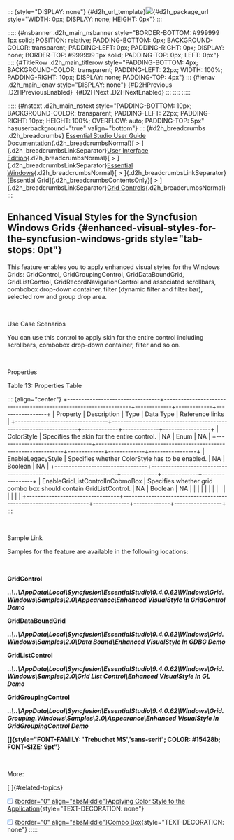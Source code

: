 ::: {style="DISPLAY: none"}
[](ms-xhelp:///?Id=d2h_url_template){#d2h_url_template}![](!package_url!){#d2h_package_url style="WIDTH: 0px; DISPLAY: none; HEIGHT: 0px"}
:::

::::: {#nsbanner .d2h_main_nsbanner style="BORDER-BOTTOM: #999999 1px solid; POSITION: relative; PADDING-BOTTOM: 0px; BACKGROUND-COLOR: transparent; PADDING-LEFT: 0px; PADDING-RIGHT: 0px; DISPLAY: none; BORDER-TOP: #999999 1px solid; PADDING-TOP: 0px; LEFT: 0px"}
:::: {#TitleRow .d2h_main_titlerow style="PADDING-BOTTOM: 4px; BACKGROUND-COLOR: transparent; PADDING-LEFT: 22px; WIDTH: 100%; PADDING-RIGHT: 10px; DISPLAY: none; PADDING-TOP: 4px"}
::: {#ienav .d2h_main_ienav style="DISPLAY: none"}
[](ms-xhelp:///?Id=d047591f-7a75-4924-861b-029b9b31e489){#D2HPrevious .D2HPreviousEnabled}  [](ms-xhelp:///?Id=4fa26e2a-ab6b-4335-83db-96e28160ad7f){#D2HNext .D2HNextEnabled}
:::
::::
:::::

::::: {#nstext .d2h_main_nstext style="PADDING-BOTTOM: 10px; BACKGROUND-COLOR: transparent; PADDING-LEFT: 22px; PADDING-RIGHT: 10px; HEIGHT: 100%; OVERFLOW: auto; PADDING-TOP: 5px" hasuserbackground="true" valign="bottom"}
::: {#d2h_breadcrumbs .d2h_breadcrumbs}
[Essential Studio User Guide Documentation](ms-xhelp:///?Id=12457748-09e3-4d74-a240-8e049cedf030){.d2h_breadcrumbsNormal}[ \> ]{.d2h_breadcrumbsLinkSeparator}[User Interface Edition](ms-xhelp:///?Id=c29296b7-531c-413b-a0ec-488ca1f7f669){.d2h_breadcrumbsNormal}[ \> ]{.d2h_breadcrumbsLinkSeparator}[Essential Windows](ms-xhelp:///?Id=e60759d8-47a4-4570-9d7a-16a68d63f2ea){.d2h_breadcrumbsNormal}[ \> ]{.d2h_breadcrumbsLinkSeparator}[Essential Grid]{.d2h_breadcrumbsContentsOnly}[ \> ]{.d2h_breadcrumbsLinkSeparator}[Grid Controls](ms-xhelp:///?Id=bf2d70d7-33dc-4c67-a55d-4fcf8d51dc2b){.d2h_breadcrumbsNormal}
:::

## Enhanced Visual Styles for the Syncfusion Windows Grids {#enhanced-visual-styles-for-the-syncfusion-windows-grids style="tab-stops: 0pt"}

This feature enables you to apply enhanced visual styles for the Windows Grids: GridControl, GridGroupingControl, GridDataBoundGrid, GridListControl, GridRecordNavigationControl and associated scrollbars, combobox drop-down container, filter (dynamic filter and filter bar), selected row and group drop area.

 

Use Case Scenarios

You can use this control to apply skin for the entire control including scrollbars, combobox drop-down container, filter and so on.

 

Properties

Table 13: Properties Table

::: {align="center"}
+---------------------------------+------------------------------------------------------------------+-------------+-------------+-----------------+
| Property                        | Description                                                      | Type        | Data Type   | Reference links |
+---------------------------------+------------------------------------------------------------------+-------------+-------------+-----------------+
| ColorStyle                      | Specifies the skin for the entire control.                       | NA          | Enum        | NA              |
+---------------------------------+------------------------------------------------------------------+-------------+-------------+-----------------+
| EnableLegacyStyle               | Specifies whether ColorStyle has to be enabled.                  | NA          | Boolean     | NA              |
+---------------------------------+------------------------------------------------------------------+-------------+-------------+-----------------+
| EnableGridListControlInCobmoBox | Specifies whether grid combo box should contain GridListControl. | NA          | Boolean     | NA              |
|                                 |                                                                  |             |             |                 |
|                                 |                                                                  |             |             |                 |
+---------------------------------+------------------------------------------------------------------+-------------+-------------+-----------------+
:::

 

Sample Link

Samples for the feature are available in the following locations:

 

**GridControl**

***..\\..\\AppData\\Local\\Syncfusion\\EssentialStudio\\9.4.0.62\\Windows\\Grid.Windows\\Samples\\2.0\\Appearance\\Enhanced VisualStyle In GridControl Demo***

**GridDataBoundGrid**

***..\\..\\AppData\\Local\\Syncfusion\\EssentialStudio\\9.4.0.62\\Windows\\Grid.Windows\\Samples\\2.0\\Data Bound\\Enhanced VisualStyle In GDBG Demo***

**GridListControl**

***..\\..\\AppData\\Local\\Syncfusion\\EssentialStudio\\9.4.0.62\\Windows\\Grid.Windows\\Samples\\2.0\\Grid List Control\\Enhanced VisualStyle In GL Demo***

**GridGroupingControl**

***..\\..\\AppData\\Local\\Syncfusion\\EssentialStudio\\9.4.0.62\\Windows\\Grid.Grouping.Windows\\Samples\\2.0\\Appearance\\Enhanced VisualStyle In GridGroupingControl Demo***

**[]{style="FONT-FAMILY: 'Trebuchet MS','sans-serif'; COLOR: #15428b; FONT-SIZE: 9pt"}** 

 

More:

[ ]{#related-topics}

[![](button.gif){border="0" align="absMiddle"}Applying Color Style to the Application](ms-xhelp:///?Id=4fa26e2a-ab6b-4335-83db-96e28160ad7f){style="TEXT-DECORATION: none"}

[![](button.gif){border="0" align="absMiddle"}Combo Box](ms-xhelp:///?Id=ff801518-f3e5-4ac7-8129-8afe99086cfb){style="TEXT-DECORATION: none"}
:::::
